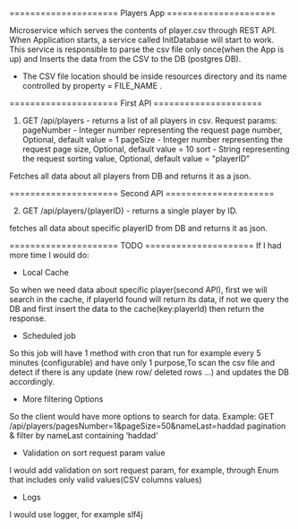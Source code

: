 ===================== Players App =====================

Microservice which serves the contents of player.csv through REST API.
When Application starts, a service called InitDatabase will start to work.
This service is responsible to parse the csv file only once(when the App is up) and
Inserts the data from the CSV to the DB (postgres DB).

* The CSV file location should be inside resources directory and its name controlled by
  property = FILE_NAME .

===================== First API =====================

1. GET /api/players - returns a list of all players in csv.
   Request params:
   pageNumber - Integer number representing the request page number, Optional, default value = 1
   pageSize - Integer number representing the request page size, Optional, default value = 10
   sort - String representing the request sorting value, Optional, default value = "playerID"

Fetches all data about all players from DB and returns it as a json.

===================== Second API =====================

2. GET /api/players/{playerID} - returns a single player by ID.

fetches all data about specific playerID from DB and returns it as json.

===================== TODO =====================
If I had more time I would do:

* Local Cache

So when we need data about specific player(second API), first we will search in the cache, if
playerId found will return its data, if not we query the DB and first insert
the data to the cache(key:playerId) then return the response.

* Scheduled job

So this job will have 1 method with cron that run for example every 5 minutes
(configurable) and have only 1 purpose,To scan the csv file and detect if there is
any update (new row/ deleted rows ...) and updates the DB accordingly.

* More filtering Options

So the client would have more options to search for data.
Example: GET /api/players/pagesNumber=1&pageSize=50&nameLast=haddad
pagination & filter by nameLast containing ‘haddad’

* Validation on sort request param value

I would add validation on sort request param, for example,
through Enum that includes only valid values(CSV columns values)

* Logs

I would use logger, for example slf4j